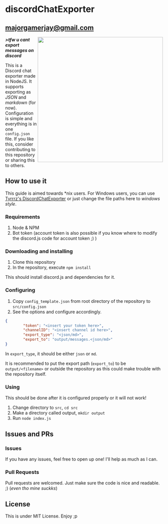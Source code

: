 # discordChatExporter
## majorgamerjay@gmail.com

<img src="https://i.imgur.com/CsbAhWt.png" align="right" width="400px">

***>tfw u cant export messages on discord***

This is a Discord chat exporter made in NodeJS. It supports exporting as *JSON* and *markdown* (for now). Configuration is simple and everything is in one `config.json` file. If you like this, consider contributing to this repository or sharing this to others.

## How to use it

This guide is aimed towards *nix users. For Windows users, you can use [Tyrrrz's DiscordChatExporter](https://github.com/Tyrrrz/DiscordChatExporter) or just change the file paths here to *windows style*.

### Requirements

1. Node & NPM
2. Bot token (account token is also possible if you know where to modify the discord.js code for account token ;) )

### Downloading and installing

1. Clone this repository
2. In the repository, execute `npm install`

This should install discord.js and dependencies for it.

### Configuring

1. Copy `config_template.json` from root directory of the repository to `src/config.json`
2. See the options and configure accordingly.

```json
{
		"token": "<insert your token here>",
		"channelID": "<insert channel id here>",
		"export_type": "<json/md>",
		"export_to": "output/messages.<json/md>"
}
```
In `export_type`, it should be either `json` or `md`.

It is recommended to put the export path (`export_to`) to be `output/<filename>` or outside the repository as this could make trouble with the repository itself.

### Using

This should be done after it is configured properly or it will not work!

1. Change directory to `src`, `cd src`
2. Make a directory called output, `mkdir output`
3. Run `node index.js`

## Issues and PRs

### Issues

If you have any issues, feel free to open up one! I'll help as much as I can.

###  Pull Requests

Pull requests are welcomed. Just make sure the code is nice and readable. ;) (*even tho mine suckks*)

## License

This is under MIT License. Enjoy ;p
